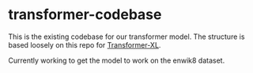 # transformer-codebase

This is the existing codebase for our transformer model. The structure is based loosely on this repo for [Transformer-XL](https://github.com/kimiyoung/transformer-xl). 

Currently working to get the model to work on the enwik8 dataset.